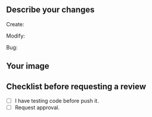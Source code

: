 ## Describe your changes
Create:

Modify:

Bug:

## Your image


## Checklist before requesting a review
- [ ] I have testing code before push it.
- [ ] Request approval.
